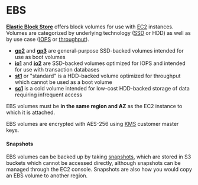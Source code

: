 # EBS

[**Elastic Block Store**](https://docs.aws.amazon.com/ebs/latest/userguide/what-is-ebs.html) offers block volumes for use with [EC2](#ec2) instances.
Volumes are categorized by underlying technology ([SSD](https://docs.aws.amazon.com/ebs/latest/userguide/ebs-volume-types.html#vol-type-ssd) or HDD) as well as by use case ([IOPS](https://docs.aws.amazon.com/ebs/latest/userguide/provisioned-iops.html) or [throughput](https://docs.aws.amazon.com/ebs/latest/userguide/hdd-vols.html)).

- [**gp2**](https://docs.aws.amazon.com/ebs/latest/userguide/general-purpose.html#EBSVolumeTypes_gp2) and [**gp3**](https://docs.aws.amazon.com/ebs/latest/userguide/general-purpose.html#gp3-ebs-volume-type) are general-purpose SSD-backed volumes intended for use as boot volumes
- [**io1**](https://docs.aws.amazon.com/ebs/latest/userguide/provisioned-iops.html#EBSVolumeTypes_piops) and [**io2**](https://docs.aws.amazon.com/ebs/latest/userguide/provisioned-iops.html#io2-block-express) are SSD-backed volumes optimized for IOPS and intended for use with transaction databases
- [**st1**](https://docs.aws.amazon.com/ebs/latest/userguide/hdd-vols.html#EBSVolumeTypes_st1) or "standard" is a HDD-backed volume optimized for throughput which cannot be used as a boot volume
- [**sc1**](https://docs.aws.amazon.com/ebs/latest/userguide/hdd-vols.html#EBSVolumeTypes_sc1) is a cold volume intended for low-cost HDD-backed storage of data requiring infrequent access

EBS volumes must be **in the same region and AZ** as the EC2 instance to which it is attached.

EBS volumes are encrypted with AES-256 using [KMS](#kms) customer master keys.

#### Snapshots

EBS volumes can be backed up by taking [snapshots](https://docs.aws.amazon.com/ebs/latest/userguide/ebs-snapshots.html), which are stored in S3 buckets which cannot be accessed directly, although snapshots can be managed through the EC2 console.
Snapshots are also how you would copy an EBS volume to another region.